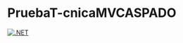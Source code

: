 # PruebaT-cnicaMVCASPADO
[![.NET](https://github.com/mfluevano/PruebaT-cnicaMVCASPADO/actions/workflows/dotnet.yml/badge.svg?branch=main)](https://github.com/mfluevano/PruebaT-cnicaMVCASPADO/actions/workflows/dotnet.yml)

